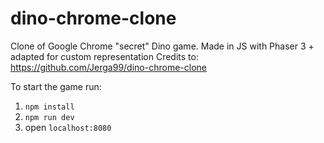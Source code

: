 # dino-chrome-clone
Clone of Google Chrome "secret" Dino game. Made in JS with Phaser 3 + adapted for custom representation
Credits to: https://github.com/Jerga99/dino-chrome-clone

To start the game run:

1. ```npm install```
2. ```npm run dev```
3. open ```localhost:8080```
